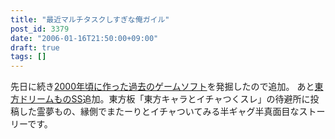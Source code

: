```yaml
---
title: "最近マルチタスクしすぎな俺ガイル"
post_id: 3379
date: "2006-01-16T21:50:00+09:00"
draft: true
tags: []
---
```



先日に続き[2000年頃に作った過去のゲームソフト](https://danmaq.com/tag/hsp)を発掘したので追加。 あと[東方ドリームものSS](https://danmaq.com/tag/situation-on-balcony)追加。東方板「東方キャラとイチャつくスレ」の待避所に投稿した霊夢もの、縁側でまたーりとイチャついてみる半ギャグ半真面目なストーリーです。
